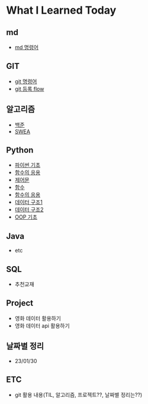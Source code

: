 # What I Learned Today

## md
 - [md 명령어](md_command.md)

## GIT
 - [git 명령어](git/git_command.md)
 - [git 등록 flow](git/git_flow.md)
 
## 알고리즘
 - [백준](100joon.md)
 - [SWEA](swea.md)
 
## Python
 - [파이썬 기초](python/Day01_파이썬기초.ipynb)
 - [함수의 응용](python/python_built_in_func.md)
 - [제어문](python/Day02_제어문.ipynb)
 - [함수](python/Day03_함수.ipynb)
 - [함수의 응용](python/Day04_함수응용.ipynb)
 - [데이터 구조1](python/Day05_데이터구조.ipynb)
 - [데이터 구조2](python/Day06_데이터구조.ipynb)
 - [OOP 기초](python/Day07_OOP_기초.ipynb)
 
## Java
 - etc
 
## SQL
 - 추천교재

## Project
 - 영화 데이터 활용하기
 - 영화 데이터 api 활용하기
 
## 날짜별 정리
 - 23/01/30
 
## ETC
 - git 활용 내용(TIL, 알고리즘, 프로젝트??, 날짜별 정리는??)
